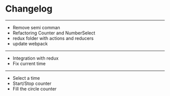 # Changelog

---

- Remove semi comman
- Refactoring Counter and NumberSelect
- redux folder with actions and reducers
- update webpack

---

- Integration with redux
- Fix current time

---

- Select a time
- Start/Stop counter
- Fill the circle counter